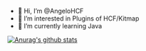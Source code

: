 - 👋 Hi, I’m @AngeloHCF
- 👀 I’m interested in Plugins of HCF/Kitmap
- 🌱 I’m currently learning Java

[![Anurag's github stats](https://github-readme-stats.vercel.app/api?username=AngeloHCF)](https://github.com/anuraghazra/github-readme-stats)
